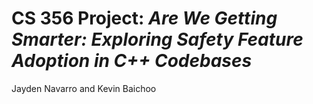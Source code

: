 # CS 356 Project: *Are We Getting Smarter: Exploring Safety Feature Adoption in C++ Codebases*
Jayden Navarro and Kevin Baichoo
